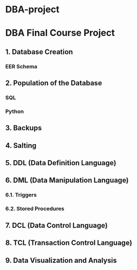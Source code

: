 # DBA-project

# DBA Final Course Project

## 1. Database Creation

### EER Schema


## 2. Population of the Database

### SQL


### Python


## 3. Backups



## 4. Salting



## 5. DDL (Data Definition Language)



## 6. DML (Data Manipulation Language)

### 6.1. Triggers



### 6.2. Stored Procedures



## 7. DCL (Data Control Language)



## 8. TCL (Transaction Control Language)


## 9. Data Visualization and Analysis



